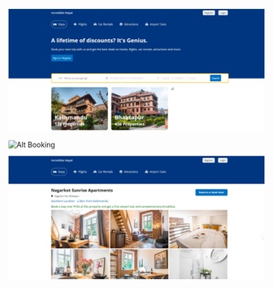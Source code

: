 ![Alt Homepage](https://github.com/HritikDiyundi/NepalTourism/blob/main/Monica_2024-01-06_15-34-40.png)

![Alt Booking]([https://github.com/HritikDiyundi/NepalTourism/blob/main/Monica_2024-01-06_15-34-40.png])

![Alt Hotel near](https://github.com/HritikDiyundi/NepalTourism/blob/main/Monica_2024-01-06_15-36-08.png)


